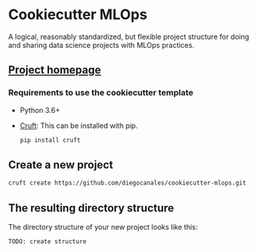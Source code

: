 # Cookiecutter MLOps

A logical, reasonably standardized, but flexible project structure for doing and sharing data science projects with MLOps practices.

## [Project homepage](http://drivendata.github.io/cookiecutter-data-science/)

### Requirements to use the cookiecutter template

- Python 3.6+
- [Cruft](https://github.com/cruft/cruft/): This can be installed with pip.

    ```bash
    pip install cruft
    ```

## Create a new project

```bash
cruft create https://github.com/diegocanales/cookiecutter-mlops.git
```

## The resulting directory structure

The directory structure of your new project looks like this:

```
TODO: create structure
```
